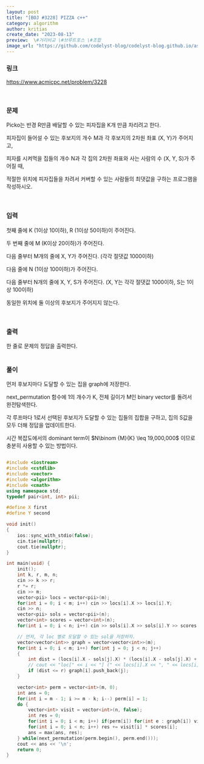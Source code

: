 ```yaml
---
layout: post
title: "[BOJ #3228] PIZZA c++"
category: algorithm
author: kritias
create_date: "2023-08-13"
preview:  \#거리비교 \#브루트포스 \#조합
image_url: "https://github.com/codelyst-blog/codelyst-blog.github.io/assets/50093609/56ab037f-09d3-44ee-be71-e5194a8bc239"
---
```


### 링크

<a href= "https://www.acmicpc.net/problem/3228">https://www.acmicpc.net/problem/3228</a>

<br>

### 문제

Picko는 반경 R만큼 배달할 수 있는 피자집을 K개 만큼 차리려고 한다.  

피자집이 들어설 수 있는 후보지의 개수 M과 각 후보지의 2차원 좌표 (X, Y)가 주어지고,  

피자를 시켜먹을 집들의 개수 N과 각 집의 2차원 좌표와 사는 사람의 수 (X, Y, S)가 주어질 때,  

적절한 위치에 피자집들을 차려서 커버할 수 있는 사람들의 최댓값을 구하는 프로그램을 작성하시오.

<br>

### 입력

첫째 줄에 K (1이상 10이하), R (1이상 50이하)이 주어진다. 

두 번째 줄에 M (K이상 20이하)가 주어진다.  

다음 줄부터 M개의 줄에 X, Y가 주어진다. (각각 절댓값 1000이하)  

다음 줄에 N (1이상 100이하)가 주어진다.

다음 줄부터 N개의 줄에 X, Y, S가 주어진다. (X, Y는 각각 절댓값 1000이하, S는 1이상 100이하)  

동일한 위치에 둘 이상의 후보지가 주어지지 않는다.

<br>

### 출력

한 줄로 문제의 정답을 출력한다.   
<br>

### 풀이

먼저 후보지마다 도달할 수 있는 집을 graph에 저장한다.  

next_permutation 함수에 1의 개수가 K, 전체 길이가 M인 binary vector를 돌려서 완전탐색한다.  

각 루프마다 1로서 선택된 후보지가 도달할 수 있는 집들의 집합을 구하고, 집의 S값을 모두 더해 정답을 업데이트한다.  

시간 복잡도에서의 dominant term이 $N\binom {M}{K} \leq 19,000,000$ 이므로 충분히 사용할 수 있는 방법이다.

```c++

#include <iostream>
#include <cstdlib>
#include <vector>
#include <algorithm>
#include <cmath>
using namespace std;
typedef pair<int, int> pii;

#define X first
#define Y second

void init()
{
	ios::sync_with_stdio(false);
	cin.tie(nullptr);
	cout.tie(nullptr);
}

int main(void) {
	init();
	int k, r, m, n;
	cin >> k >> r;
	r *= r;
	cin >> m;
	vector<pii> locs = vector<pii>(m);
	for(int i = 0; i < m; i++) cin >> locs[i].X >> locs[i].Y;
	cin >> n;
	vector<pii> sols = vector<pii>(n);
	vector<int> scores = vector<int>(n);
	for(int i = 0; i < n; i++) cin >> sols[i].X >> sols[i].Y >> scores[i];

	// 먼저, 각 loc 별로 도달할 수 있는 sol을 저장하자.
	vector<vector<int>> graph = vector<vector<int>>(m);
	for(int i = 0; i < m; i++) for(int j = 0; j < n; j++)
	{
		int dist = (locs[i].X - sols[j].X) * (locs[i].X - sols[j].X) + (locs[i].Y - sols[j].Y) * (locs[i].Y - sols[j].Y);
		// cout << "loc[" << i << "] (" << locs[i].X << ", " << locs[i].Y << ") <-> sol[" << j << "] (" << sols[j].X << ", " << sols[j].Y << "): " << dist << '\n';
		if (dist <= r) graph[i].push_back(j);
	}

	vector<int> perm = vector<int>(m, 0);
	int ans = 0;
	for(int i = m - 1; i >= m - k; i--) perm[i] = 1;
	do {
		vector<int> visit = vector<int>(n, false);
		int res = 0;
		for(int i = 0; i < m; i++) if(perm[i]) for(int e : graph[i]) visit[e] = true;
		for(int i = 0; i < n; i++) res += visit[i] * scores[i];
		ans = max(ans, res);
	} while(next_permutation(perm.begin(), perm.end()));
	cout << ans << '\n';
	return 0;
}

```
<br>
